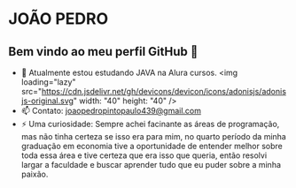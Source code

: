 # JOÃO PEDRO
## Bem vindo ao meu perfil GitHub 👋

<!--
**jopedropp2/jopedropp2** is a ✨ _special_ ✨ repository because its `README.md` (this file) appears on your GitHub profile.

Here are some ideas to get you started:
-->
- 🌱 Atualmente estou estudando JAVA na Alura cursos.
<img loading="lazy" src="https://cdn.jsdelivr.net/gh/devicons/devicon/icons/adonisjs/adonisjs-original.svg" width: "40" height: "40" />
- 📫 Contato: joaopedropintopaulo439@gmail.com
- ⚡ Uma curiosidade: Sempre achei facinante as áreas de programação, mas não tinha certeza se isso era para mim, no quarto período da minha graduação em economia tive a oportunidade
                      de entender melhor sobre toda essa área e tive certeza que era isso que queria, então resolvi largar a faculdade e buscar aprender tudo que eu puder sobre a minha
                      paixão.
